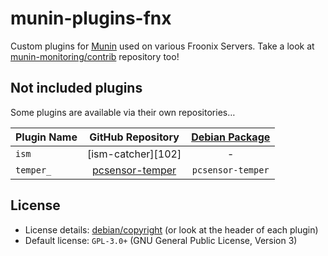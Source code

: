 # munin-plugins-fnx
Custom plugins for [Munin][1] used on various Froonix Servers.
Take a look at [munin-monitoring/contrib][2] repository too!


## Not included plugins
Some plugins are available via their own repositories…

| Plugin Name               | GitHub Repository         | [Debian Package][100]     |
|:------------------------- |:-------------------------:|:-------------------------:|
| `ism`                     | [ism-catcher][102]        | -                         |
| `temper_`                 | [pcsensor-temper][101]    | `pcsensor-temper`         |


## License
* License details: [debian/copyright][3] (or look at the header of each plugin)
* Default license: `GPL-3.0+` (GNU General Public License, Version 3)


[1]: http://munin-monitoring.org/
[2]: https://github.com/munin-monitoring/contrib
[3]: ../master/debian/copyright

[100]: https://debrep.froonix.org/froonix/
[101]: https://github.com/froonix/pcsensor-temper
[101]: https://github.com/froonix/ism-catcher
